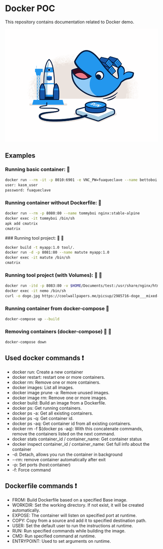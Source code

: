 # Docker POC

This repository contains documentation related to Docker demo.

![docker](img/docker.webp?raw=true "docker")

## Examples

### Running basic container: 🐳
````sh
docker run --rm -it -p 8010:6901 -e VNC_PW=fuaqueclave --name bettoboi kasmweb/doom:1.11.0
user: kasm_user
password: fuaqueclave
````
### Running container without Dockerfile: 🐳
````sh
docker run --rm -p 8080:80 --name tommyboi nginx:stable-alpine
docker exec -it tommyboi /bin/sh
apk add cmatrix
cmatrix
````

### Running tool project: 🐳 🔧
````sh
docker build -t myapp:1.0 tool/.
docker run -d -p 8081:80 --name matute myapp:1.0
docker exec -it matute /bin/sh
cmatrix
````

### Running tool project (with Volumes): 🐳 💾
````sh
docker run -itd -p 8083:80 -v $HOME/Documents/test:/usr/share/nginx/html/images --name nemo myapp:1.0
docker exec -it nemo /bin/sh
curl -o doge.jpg https://coolwallpapers.me/picsup/2985716-doge___mixed-wallpapers.jpg
````

### Running container from docker-compose 🐙

````sh
docker-compose up --build
````

### Removing containers (docker-compose) 🐙 🔪

````sh
docker-compose down
````

## Used docker commands ❗
- docker run: Create a new container
- docker restart: restart one or more containers.
- docker rm: Remove one or more containers.
- docker images: List all images.
- docker image prune -a: Remove unused images.
- docker image rm: Remove one or more images.
- docker build: Build an image from a Dockerfile.
- docker ps: Get running containers.
- docker ps -a: Get all existing containers.
- docker ps -q: Get container id.
- docker ps -aq: Get container id from all existing containers.
- docker rm -f $(docker ps -aq): With this concatenate commands, remove the containers listed on the next command.
- docker stats container_id / container_name: Get container status
- docker inspect container_id / container_name: Get full info about the container
- -d: Detach, allows you run the container in background
- --rm: remove container automatically after exit
- -p: Set ports (host:container)
- -f: Force command

## Dockerfile commands ❗
- FROM: Build Dockerfile based on a specified Base image.
- WORKDIR: Set the working directory. If not exist, it will be created automatically.
- EXPOSE: The container will listen on specified port at runtime.
- COPY: Copy from a source and add it to specified destination path.
- USER: Set the default user to run the instructions at runtime.
- RUN: Run specified commands while building the image.
- CMD: Run specified command at runtime.
- ENTRYPOINT: Used to set arguments on runtime.
